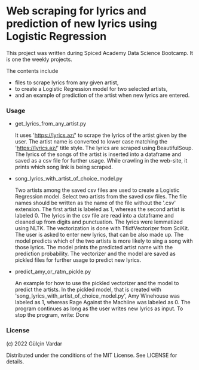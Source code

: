 # Web scraping for lyrics and prediction of new lyrics using Logistic Regression

This project was written during Spiced Academy Data Science Bootcamp. 
It is one the weekly projects.

The contents include 
- files to scrape lyrics from any given artist, 
- to create a Logistic Regression model for two selected artists, 
- and an example of prediction of the artist when new lyrics are entered. 


### Usage

- get_lyrics_from_any_artist.py

    It uses 'https://lyrics.az/' to scrape the lyrics of the artist given by the user. 
    The artist name is converted to lower case matching the 'https://lyrics.az/' title style.
    The lyrics are scraped using BeautifulSoup.
    The lyrics of the songs of the artist is inserted into a dataframe and saved as a csv file for further usage.
    While crawling in the web-site, it prints which song link is being scraped.
    

- song_lyrics_with_artist_of_choice_model.py

    Two artists among the saved csv files are used to create a Logistic Regression model. 
    Select two artists from the saved csv files. The file names should be written as the name of the file without the '.csv' extension.
    The first artist is labeled as 1, whereas the second artist is labeled 0. 
    The lyrics in the csv file are read into a dataframe and cleaned up from digits and punctuation. The lyrics were lemmatized using NLTK. 
    The vectorization is done with TfidfVectorizer from SciKit.
    The user is asked to enter new lyrics, that can be also made up. The model predicts which of the two artists is more likely to sing a song with those lyrics. 
    The model prints the predicted artist name with the prediction probability.
    The vectorizer and the model are saved as pickled files for further usage to predict new lyrics. 

- predict_amy_or_ratm_pickle.py

    An example for how to use the pickled vectorizer and the model to predict the artists. 
    In the pickled model, that is created with 'song_lyrics_with_artist_of_choice_model.py', 
    Amy Winehouse was labeled as 1, whereas Rage Against the Machiine was labeled as 0. 
    The program continues as long as the user writes new lyrics as input. 
    To stop the program, write: Done


### License

(c) 2022 Gülçin Vardar

Distributed under the conditions of the MIT License. See LICENSE for details.